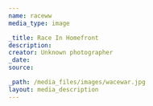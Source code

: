```yaml
---
name: raceww
media_type: image

_title: Race In Homefront
description:
creator: Unknown photographer
_date:
source: 

_path: /media_files/images/wacewar.jpg
layout: media_description
---
```

